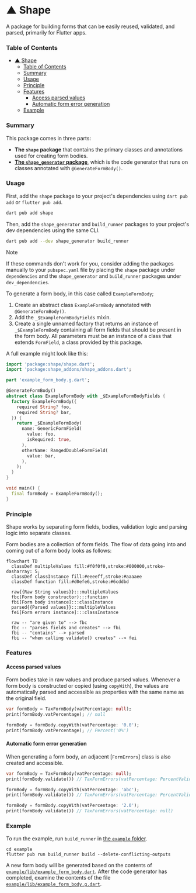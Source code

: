 # ▲ Shape

A package for building forms that can be easily reused, validated, and parsed, primarily for Flutter apps.

### Table of Contents

- [▲ Shape](#-shape)
  - [Table of Contents](#table-of-contents)
  - [Summary](#summary)
  - [Usage](#usage)
  - [Principle](#principle)
  - [Features](#features)
    - [Access parsed values](#access-parsed-values)
    - [Automatic form error generation](#automatic-form-error-generation)
  - [Example](#example)

### Summary

This package comes in three parts:

- **The `shape` package** that contains the primary classes and annotations used for creating form bodies.
- [**The `shape_generator` package**](https://github.com/betterment/shape/tree/main/packages/shape_generator/README.md), which is the code generator that runs on classes annotated with `@GenerateFormBody()`.

### Usage

First, add the `shape` package to your project's dependencies using `dart pub add` or `flutter pub add`.

```bash
dart pub add shape
```

Then, add the `shape_generator` and `build_runner` packages to your project's dev dependencies using the same CLI.

```bash
dart pub add --dev shape_generator build_runner
```

> [!NOTE]
> If these commands don't work for you, consider adding the packages manually to your `pubspec.yaml` file by placing the `shape` package under `dependencies` and the `shape_generator` and `build_runner` packages under `dev_dependencies`.

To generate a form body, in this case called `ExampleFormBody`;

1. Create an abstract class `ExampleFormBody` annotated with `@GenerateFormBody()`.
2. Add the `_$ExampleFormBodyFields` mixin.
3. Create a single unnamed factory that returns an instance of `_$ExampleFormBody` containing all form fields that should be present in the form body. All parameters must be an instance of a class that extends `FormField`, a class provided by this package.

A full example might look like this:

```dart
import 'package:shape/shape.dart';
import 'package:shape_addons/shape_addons.dart';

part 'example_form_body.g.dart';

@GenerateFormBody()
abstract class ExampleFormBody with _$ExampleFormBodyFields {
  factory ExampleFormBody({
    required String? foo,
    required String? bar,
  }) {
    return _$ExampleFormBody(
      name: GenericFormField(
        value: foo,
        isRequired: true,
      ),
      otherName: RangedDoubleFormField(
        value: bar,
      ),
    );
  }
}

void main() {
  final formBody = ExampleFormBody();
}
```

### Principle

Shape works by separating form fields, bodies, validation logic and parsing logic into separate classes.

Form bodies are a collection of form fields. The flow of data going into and coming out of a form body looks as follows:

```mermaid
flowchart TD
  classDef multipleValues fill:#f0f0f0,stroke:#000000,stroke-dasharray: 5;
  classDef classInstance fill:#eeeeff,stroke:#aaaaee
  classDef function fill:#d0efe6,stroke:#6cddbd

  raw{{Raw String values}}:::multipleValues
  fbc(Form body constructor):::function
  fbi[Form body instance]:::classInstance
  parsed{{Parsed values}}:::multipleValues
  fei[Form errors instance]:::classInstance

  raw -- "are given to" --> fbc
  fbc -- "parses fields and creates" --> fbi
  fbi -- "contains" --> parsed
  fbi -- "when calling validate() creates" --> fei
```

### Features

#### Access parsed values

Form bodies take in raw values and produce parsed values. Whenever a form body is constructed or copied (using `copyWith`), the values are automatically parsed and accessible as properties with the same name as the original field.

```dart
var formBody = TaxFormBody(vatPercentage: null);
print(formBody.vatPercentage); // null

formBody = formBody.copyWith(vatPercentage: '0.0');
print(formBody.vatPercentage); // Percent('0%')
```

#### Automatic form error generation

When generating a form body, an adjacent [`FormErrors`] class is also created and accessible.

```dart
var formBody = TaxFormBody(vatPercentage: null);
print(formBody.validate()) // TaxFormErrors(vatPercentage: PercentValidationError.empty)

formBody = formBody.copyWith(vatPercentage: 'abc');
print(formBody.validate()) // TaxFormErrors(vatPercentage: PercentValidationError.invalid)

formBody = formBody.copyWith(vatPercentage: '2.0');
print(formBody.validate()) // TaxFormErrors(vatPercentage: null)
```

### Example

To run the example, run `build_runner` in [the `example` folder](https://github.com/betterment/shape/tree/main/packages/shape/example).

```shell
cd example
flutter pub run build_runner build --delete-conflicting-outputs
```

A new form body will be generated based on the contents of [`example/lib/example_form_body.dart`](https://github.com/betterment/shape/tree/main/packages/shape/example/lib/example_form_body.dart). After the code generator has completed, examine the contents of the file [`example/lib/example_form_body.g.dart`](https://github.com/betterment/shape/tree/main/packages/shape/example/lib/example_form_body.g.dart).
